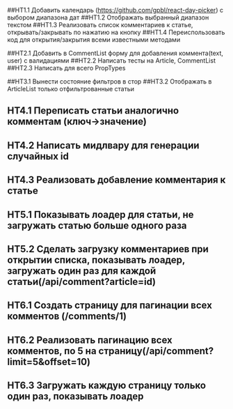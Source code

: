 ##HT1.1 Добавить календарь (https://github.com/gpbl/react-day-picker) с выбором диапазона дат
##HT1.2 Отображать выбранный диапазон текстом
##HT1.3 Реализовать список комментариев к статье, открывать/закрывать по нажатию на кнопку
##HT1.4 Переиспользовать код для открытия/закрытия всеми известными методами

##HT2.1 Добавить в CommentList форму для добавления коммента(text, user) с валидациями
##HT2.2 Написать тесты на Article, CommentList
##HT2.3 Написать для всего PropTypes

##HT3.1 Вынести состояние фильтров в стор
##HT3.2 Отображать в ArticleList только отфильтрованные статьи

## HT4.1 Переписать статьи аналогично комментам (ключ->значение)
## HT4.2 Написать мидлвару для генерации случайных id
## HT4.3 Реализовать добавление комментария к статье

## HT5.1 Показывать лоадер для статьи, не загружать статью больше одного раза
## HT5.2 Сделать загрузку комментариев при открытии списка, показывать лоадер, загружать один раз для каждой статьи(/api/comment?article=id)

## HT6.1 Создать страницу для пагинации всех комментов (/comments/1)
## HT6.2 Реализовать пагинацию всех комментов, по 5 на страницу(/api/comment?limit=5&offset=10)
## HT6.3 Загружать каждую страницу только один раз, показывать лоадер
